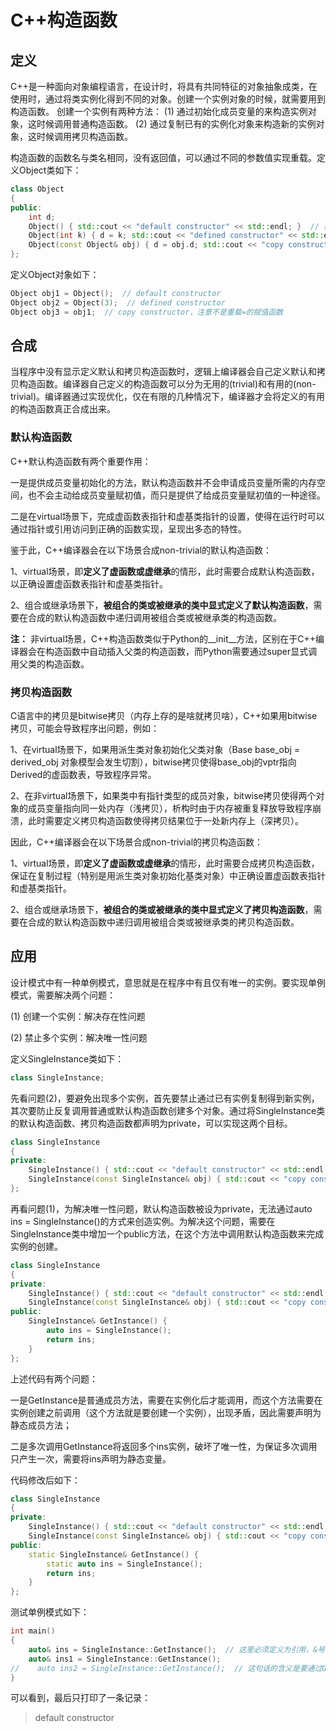 # C++构造函数

## 定义
C++是一种面向对象编程语言，在设计时，将具有共同特征的对象抽象成类，在使用时，通过将类实例化得到不同的对象。创建一个实例对象的时候，就需要用到构造函数。
创建一个实例有两种方法：
(1) 通过初始化成员变量的来构造实例对象，这时候调用普通构造函数。
(2) 通过复制已有的实例化对象来构造新的实例对象，这时候调用拷贝构造函数。

构造函数的函数名与类名相同，没有返回值，可以通过不同的参数值实现重载。定义Object类如下：
```C++
class Object
{
public:
    int d;
    Object() { std::cout << "default constructor" << std::endl; }  // 默认构造函数，调用时可不提供参数的构造函数，即Object obj
    Object(int k) { d = k; std::cout << "defined constructor" << std::endl; }  // 普通构造函数
    Object(const Object& obj) { d = obj.d; std::cout << "copy constructor" << std::endl; }  // 拷贝构造函数，定义时需要以当前类对象的const引用作为入参，即const Object& obj
};
```
定义Object对象如下：
```C++
Object obj1 = Object();  // default constructor
Object obj2 = Object(3);  // defined constructor
Object obj3 = obj1;  // copy constructor，注意不是重载=的赋值函数
```

## 合成
当程序中没有显示定义默认和拷贝构造函数时，逻辑上编译器会自己定义默认和拷贝构造函数。编译器自己定义的构造函数可以分为无用的(trivial)和有用的(non-trivial)。编译器通过实现优化，仅在有限的几种情况下，编译器才会将定义的有用的构造函数真正合成出来。

### 默认构造函数
C++默认构造函数有两个重要作用：

一是提供成员变量初始化的方法，默认构造函数并不会申请成员变量所需的内存空间，也不会主动给成员变量赋初值，而只是提供了给成员变量赋初值的一种途径。

二是在virtual场景下，完成虚函数表指针和虚基类指针的设置，使得在运行时可以通过指针或引用访问到正确的函数实现，呈现出多态的特性。

鉴于此，C++编译器会在以下场景合成non-trivial的默认构造函数：

1、virtual场景，即**定义了虚函数或虚继承**的情形，此时需要合成默认构造函数，以正确设置虚函数表指针和虚基类指针。

2、组合或继承场景下，**被组合的类或被继承的类中显式定义了默认构造函数**，需要在合成的默认构造函数中递归调用被组合类或被继承类的构造函数。

**注：**
非virtual场景，C++构造函数类似于Python的__init__方法，区别在于C++编译器会在构造函数中自动插入父类的构造函数，而Python需要通过super显式调用父类的构造函数。

### 拷贝构造函数
C语言中的拷贝是bitwise拷贝（内存上存的是啥就拷贝啥），C++如果用bitwise拷贝，可能会导致程序出问题，例如：

1、在virtual场景下，如果用派生类对象初始化父类对象（Base base_obj = derived_obj 对象模型会发生切割），bitwise拷贝使得base_obj的vptr指向Derived的虚函数表，导致程序异常。

2、在非virtual场景下，如果类中有指针类型的成员对象，bitwise拷贝使得两个对象的成员变量指向同一处内存（浅拷贝），析构时由于内存被重复释放导致程序崩溃，此时需要定义拷贝构造函数使得拷贝结果位于一处新内存上（深拷贝）。

因此，C++编译器会在以下场景合成non-trivial的拷贝构造函数：

1、virtual场景，即**定义了虚函数或虚继承**的情形，此时需要合成拷贝构造函数，保证在复制过程（特别是用派生类对象初始化基类对象）中正确设置虚函数表指针和虚基类指针。

2、组合或继承场景下，**被组合的类或被继承的类中显式定义了拷贝构造函数**，需要在合成的默认构造函数中递归调用被组合类或被继承类的拷贝构造函数。

## 应用
设计模式中有一种单例模式，意思就是在程序中有且仅有唯一的实例。要实现单例模式，需要解决两个问题：

(1) 创建一个实例：解决存在性问题

(2) 禁止多个实例：解决唯一性问题

定义SingleInstance类如下：
```C++
class SingleInstance;
```

先看问题(2)，要避免出现多个实例，首先要禁止通过已有实例复制得到新实例，其次要防止反复调用普通或默认构造函数创建多个对象。通过将SingleInstance类的默认构造函数、拷贝构造函数都声明为private，可以实现这两个目标。
```C++
class SingleInstance
{
private:
    SingleInstance() { std::cout << "default constructor" << std::endl; };
    SingleInstance(const SingleInstance& obj) { std::cout << "copy constructor" << std::endl; };
};
```

再看问题(1)，为解决唯一性问题，默认构造函数被设为private，无法通过auto ins = SingleInstance()的方式来创造实例。为解决这个问题，需要在SingleInstance类中增加一个public方法，在这个方法中调用默认构造函数来完成实例的创建。
```C++
class SingleInstance
{
private:
    SingleInstance() { std::cout << "default constructor" << std::endl; };
    SingleInstance(const SingleInstance& obj) { std::cout << "copy constructor" << std::endl; };
public:
    SingleInstance& GetInstance() {
        auto ins = SingleInstance();
        return ins;
    }
};
```

上述代码有两个问题：

一是GetInstance是普通成员方法，需要在实例化后才能调用，而这个方法需要在实例创建之前调用（这个方法就是要创建一个实例），出现矛盾，因此需要声明为静态成员方法；

二是多次调用GetInstance将返回多个ins实例，破坏了唯一性，为保证多次调用只产生一次，需要将ins声明为静态变量。

代码修改后如下：
```C++
class SingleInstance
{
private:
    SingleInstance() { std::cout << "default constructor" << std::endl; };
    SingleInstance(const SingleInstance& obj) { std::cout << "copy constructor" << std::endl; };
public:
    static SingleInstance& GetInstance() {
        static auto ins = SingleInstance();
        return ins;
    }
};
```

测试单例模式如下：
```C++
int main()
{
    auto& ins = SingleInstance::GetInstance();  // 这里必须定义为引用，&号不能去掉，否则会报错
    auto& ins1 = SingleInstance::GetInstance();
//    auto ins2 = SingleInstance::GetInstance();  // 这句话的含义是要通过GetInstance()得到实例ins_tmp，然后调用拷贝构造函数创建ins，因此会报错
}
```

可以看到，最后只打印了一条记录：
> default constructor
